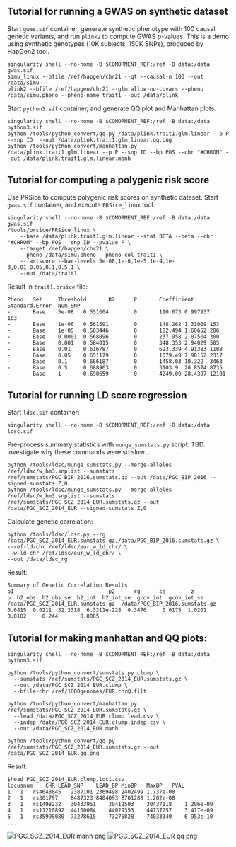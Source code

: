 ## Tutorial for running a GWAS on synthetic dataset

Start ``gwas.sif`` container, generate synthetic phenotype with 100 causal genetic variants, and run ``plink2`` to compute GWAS p-values.
This is a demo using synthetic genotypes (10K subjects, 150K SNPs), produced by HapGen2 tool.
```
singularity shell --no-home -B $COMORMENT_REF:/ref -B data:/data gwas.sif
simu_linux --bfile /ref/hapgen/chr21 --qt --causal-n 100 --out /data/simu
plink2 --bfile /ref/hapgen/chr21 --glm allow-no-covars --pheno /data/simu.pheno --pheno-name trait1 --out /data/plink
```

Start ``python3.sif`` container, and generate QQ plot and Manhattan plots.
```
singularity shell --no-home -B $COMORMENT_REF:/ref -B data:/data python3.sif
python /tools/python_convert/qq.py /data/plink.trait1.glm.linear --p P --snp ID  --out /data/plink.trait1.glm.linear.qq.png
python /tools/python_convert/manhattan.py /data/plink.trait1.glm.linear --p P --snp ID --bp POS --chr "#CHROM" --out /data/plink.trait1.glm.linear.manh
```

## Tutorial for computing a polygenic risk score

Use PRSice to compute polygenic risk scores on synthetic dataset.
Start ``gwas.sif`` container, and execute ``PRSice_linux`` tool:
```
singularity shell --no-home -B $COMORMENT_REF:/ref -B data:/data gwas.sif
/tools/prsice/PRSice_linux \
    --base /data/plink.trait1.glm.linear --stat BETA --beta --chr "#CHROM" --bp POS --snp ID --pvalue P \
    --target /ref/hapgen/chr21 \
    --pheno /data/simu.pheno --pheno-col trait1 \
    --fastscore --bar-levels 5e-08,1e-6,1e-5,1e-4,1e-3,0.01,0.05,0.1,0.5,1 \
    --out /data/trait1
```

Result in ``trait1.prsice`` file:
```
Pheno   Set     Threshold       R2      P       Coefficient     Standard.Error  Num_SNP
-       Base    5e-08   0.551604        0       110.673 0.997937        103
-       Base    1e-06   0.561591        0       148.262 1.31009 153
-       Base    1e-05   0.563446        0       182.494 1.60652 206
-       Base    0.0001  0.568096        0       237.958 2.07504 300
-       Base    0.001   0.584015        0       348.353 2.94029 505
-       Base    0.01    0.616787        0       623.339 4.91383 1108
-       Base    0.05    0.651179        0       1079.49 7.90152 2317
-       Base    0.1     0.666187        0       1458.03 10.322  3463
-       Base    0.5     0.688963        0       3103.9  20.8574 8735
-       Base    1       0.690659        0       4249.09 28.4397 12101
```

## Tutorial for running LD score regression

Start ``ldsc.sif`` container:
```
singularity shell --no-home -B $COMORMENT_REF:/ref -B data:/data ldsc.sif
```

Pre-process summary statistics with ``munge_sumstats.py`` script:
TBD: investigate why these commands were so slow...
```
python /tools/ldsc/munge_sumstats.py --merge-alleles /ref/ldsc/w_hm3.snplist --sumstats /ref/sumstats/PGC_BIP_2016.sumstats.gz --out /data/PGC_BIP_2016 --signed-sumstats Z,0
python /tools/ldsc/munge_sumstats.py --merge-alleles /ref/ldsc/w_hm3.snplist --sumstats /ref/sumstats/PGC_SCZ_2014_EUR.sumstats.gz --out /data/PGC_SCZ_2014_EUR --signed-sumstats Z,0
```

Calculate genetic correlation:
```
python /tools/ldsc/ldsc.py --rg /data/PGC_SCZ_2014_EUR.sumstats.gz,/data/PGC_BIP_2016.sumstats.gz \
--ref-ld-chr /ref/ldsc/eur_w_ld_chr/ \
--w-ld-chr /ref/ldsc/eur_w_ld_chr/ \
--out /data/ldsc_rg
```

Result:
```
Summary of Genetic Correlation Results
p1                              p2      rg      se        z            p  h2_obs  h2_obs_se  h2_int  h2_int_se  gcov_int  gcov_int_se
/data/PGC_SCZ_2014_EUR.sumstats.gz  /data/PGC_BIP_2016.sumstats.gz  0.6815  0.0211  32.2318  6.3311e-228  0.3476     0.0175  1.0201     0.0102     0.244       0.0085
```

## Tutorial for making manhattan and QQ plots:

```
singularity shell --no-home -B $COMORMENT_REF:/ref -B data:/data python3.sif

python /tools/python_convert/sumstats.py clump \
  --sumstats /ref/sumstats/PGC_SCZ_2014_EUR.sumstats.gz \
  --out /data/PGC_SCZ_2014_EUR.clump \
  --bfile-chr /ref/1000genomes/EUR.chr@.filt
  
python /tools/python_convert/manhattan.py /ref/sumstats/PGC_SCZ_2014_EUR.sumstats.gz \
  --lead /data/PGC_SCZ_2014_EUR.clump.lead.csv \
  --indep /data/PGC_SCZ_2014_EUR.clump.indep.csv \
  --out /data/PGC_SCZ_2014_EUR.manh 

python /tools/python_convert/qq.py /ref/sumstats/PGC_SCZ_2014_EUR.sumstats.gz --out /data/PGC_SCZ_2014_EUR.qq.png
```
Result:
```
$head PGC_SCZ_2014_EUR.clump.loci.csv
locusnum	CHR	LEAD_SNP	LEAD_BP	MinBP	MaxBP	PVAL
1	1	rs4648845	2387101	2369498	2402499	1.737e-08
2	1	rs301797	8487323	8404093	8701288	1.202e-08
3	1	rs1498232	30433951	30412503	30437118	1.206e-09
4	1	rs11210892	44100084	44029353	44137257	3.417e-09
5	1	rs35998080	73278615	73275828	74033340	6.953e-10
...
```
![PGC_SCZ_2014_EUR manh png](https://raw.githubusercontent.com/comorment/gwas/main/docs/PGC_SCZ_2014_EUR.manh.png)
![PGC_SCZ_2014_EUR qq png](https://raw.githubusercontent.com/comorment/gwas/main/docs/PGC_SCZ_2014_EUR.qq.png)
